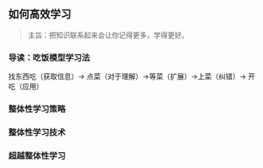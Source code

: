 ## 如何高效学习

> 主旨：把知识联系起来会让你记得更多，学得更好。

### 导读：吃饭模型学习法


找东西吃（获取信息）-> 点菜（对于理解）->等菜（扩展）->上菜（纠错）-> 开吃（应用）

### 整体性学习策略

### 整体性学习技术
### 超越整体性学习
